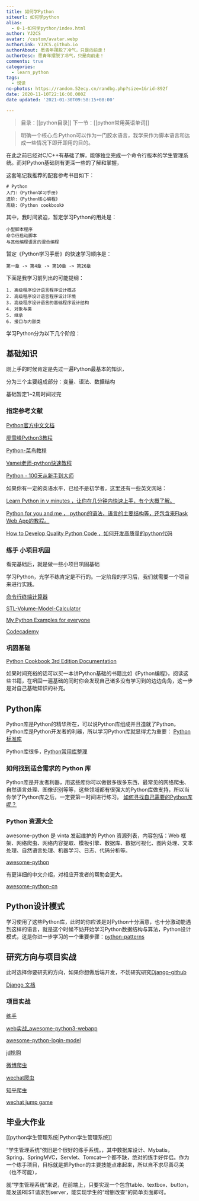 ```yaml
---
title: 如何学Python
siteurl: 如何学python
alias:
  - 0-1-如何学python/index.html
author: YJ2CS
avatar: /custom/avatar.webp
authorLink: YJ2CS.github.io
authorAbout: 愿青年摆脱了冷气，只是向前走！
authorDesc: 愿青年摆脱了冷气，只是向前走！
comments: true
categories:
  - learn_python
tags:
  - 悦读
no-photos: https://random.52ecy.cn/randbg.php?size=1&rid-892f
date: 2020-11-10T22:16:00.000Z
date updated: '2021-01-30T09:58:15+08:00'

---
```


> 目录：[[python目录]]
> 下一节：[[python常用英语单词]]

> 明确一个核心点:Python可以作为一门胶水语言，我学来作为脚本语言和达成一些情况下即开即用的目的。

在此之前已经对C/C++有基础了解，能够独立完成一个命令行版本的学生管理系统。而对Python基础则有更深一些的了解和掌握，

这套笔记我推荐的配套参考书目如下：

```text
# Python
入门:《Python学习手册》
进阶:《Python核心编程》
高级:《Python cookbook》
```

其中，我时间紧迫，暂定学习Python的用处是：

```text
小型脚本程序
命令行启动脚本
与其他编程语言的混合编程
```

暂定《Python学习手册》的快速学习顺序是：

```text
第一章 -> 第4章 -> 第10章 -> 第26章
```

下面是我学习前列出的可能提纲：

```text
1. 高级程序设计语言程序设计概述
2. 高级程序设计语言程序设计环境
3. 高级程序设计语言的基础程序设计结构
4. 对象与类
5. 继承
6. 接口与内部类
```

学习Python分为以下几个阶段：

## 基础知识

刚上手的时候肯定是先过一遍Python最基本的知识，

分为三个主要组成部分：变量、语法、数据结构

基础暂定1~2周时间过完

### 指定参考文献

[Python官方中文文档](https://docs.python.org/zh-cn/3/)

[廖雪峰Python3教程](https://www.liaoxuefeng.com/wiki/1016959663602400)

[Python-菜鸟教程](https://www.runoob.com/python/python-tutorial.html)

[Vamei老师-python快速教程](https://www.cnblogs.com/vamei/archive/2012/09/13/2682778.html)

[Python - 100天从新手到大师](https://github.com/jackfrued/Python-100-Days)

如果你有一定的英语水平，已经不是初学者，这里还有一些英文网站：

[Learn Python in y minutes ，让你在几分钟内快速上手，有个大概了解。](https://learnxinyminutes.com/docs/python/)

[Python for you and me ， python的语法，语言的主要结构等，还包含来Flask Web App的教程。](https://pymbook.readthedocs.io/en/latest/)

[How to Develop Quality Python Code ，如何开发高质量的python代码](https://districtdatalabs.silvrback.com/how-to-develop-quality-python-code)

### 练手 小项目巩固

看完基础后，就是做一些小项目巩固基础

学习Python，光学不练肯定是不行的。一定阶段的学习后，我们就需要一个项目来进行实践。

[命令行终端计算器](https://github.com/abhishek305/Calculator-in-python3-tkinter)

[STL-Volume-Model-Calculator](https://github.com/mcanet/STL-Volume-Model-Calculator)

[My Python Examples for everyone](https://github.com/geekcomputers/Python)

[Codecademy](https://www.codecademy.com/learn/skill-paths/new)

### 巩固基础

[Python Cookbook 3rd Edition Documentation](https://python3-cookbook.readthedocs.io/zh_CN/latest/index.html)

如果时间充裕的话可以买一本讲Python基础的书籍比如《Python编程》，阅读这些书籍，在巩固一遍基础的同时你会发现自己诸多没有学习到的边边角角，这一步是对自己基础知识的补充。

## Python库

Python库是Python的精华所在，可以说Python库组成并且造就了Python，Python库是Python开发者的利器，所以学习Python库就显得尤为重要：
[Python 标准库](https://docs.python.org/zh-cn/3/library/index.html)

Python库很多，[Python常用库整理](https://zhuanlan.zhihu.com/p/21563130)

### 如何找到适合需求的 Python 库

Python库是开发者利器，用这些库你可以做很多很多东西，最常见的网络爬虫、自然语言处理、图像识别等等，这些领域都有很强大的Python库做支持，所以当你学了Python库之后，一定要第一时间进行练习。
[如何寻找自己需要的Python库呢？](https://www.zhihu.com/question/26909125)

### Python 资源大全

awesome-python 是 vinta 发起维护的 Python 资源列表，内容包括：Web 框架、网络爬虫、网络内容提取、模板引擎、数据库、数据可视化、图片处理、文本处理、自然语言处理、机器学习、日志、代码分析等。

[awesome-python](https://github.com/vinta/awesome-python)

有更详细的中文介绍，对相应开发者的帮助会更大。

[awesome-python-cn](https://github.com/jobbole/awesome-python-cn)

## Python设计模式

学习使用了这些Python库，此时的你应该是对Python十分满意，也十分激动能遇到这样的语言，就是这个时候不妨开始学习Python数据结构与算法，Python设计模式，这是你进一步学习的一个重要步骤：[python-patterns](https://github.com/faif/python-patterns)

## 研究方向与项目实战

此时选择你要研究的方向，如果你想做后端开发，不妨研究研究[Django-github](https://github.com/django/django)

[Django 文档](https://docs.djangoproject.com/zh-hans/3.1/)

### 项目实战

[练手](https://zhuanlan.zhihu.com/p/22164270?refer=passer)

[web实战_awesome-python3-webapp](https://github.com/michaelliao/awesome-python3-webapp)

[awesome-python-login-model](https://github.com/Kr1s77/awesome-python-login-model)

[jd抢购](https://github.com/Adyzng/jd-autobuy)

[微博爬虫](https://github.com/dataabc/weiboSpider)

[wechat爬虫](https://github.com/CoolWell/wechat_spider)

[知乎爬虫](https://zhihu-py3.readthedocs.io/zh_CN/latest/install.html)

[wechat jump game](https://github.com/wangshub/wechat_jump_game)

## 毕业大作业

[[python学生管理系统|Python学生管理系统]]

“学生管理系统”依旧是个很好的练手系统。，其中数据库设计、Mybatis，Spring、SpringMVC，Servlet、Tomcat一个都不缺，绝对的练手好伴侣。作为一个练手项目，目标就是把Python的主要技能点串起来，所以自不求尽善尽美（也不可能），

就“学生管理系统”来说，在前端上，只要实现一个包含table、textbox、button，能发送REST请求到server，能实现学生的“增删改查”的简单页面即可。
